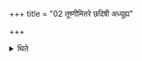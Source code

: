 +++
title = "02 तूष्णीमितरे छदिषी अध्यूह्य"

+++

<details><summary>थिते</summary>

तूष्णीमितरे छदिषी अध्यूह्य कटांस्तेजनीरिति छद्यन्तरालेषु प्रवर्तमुपास्यति २
</details>
